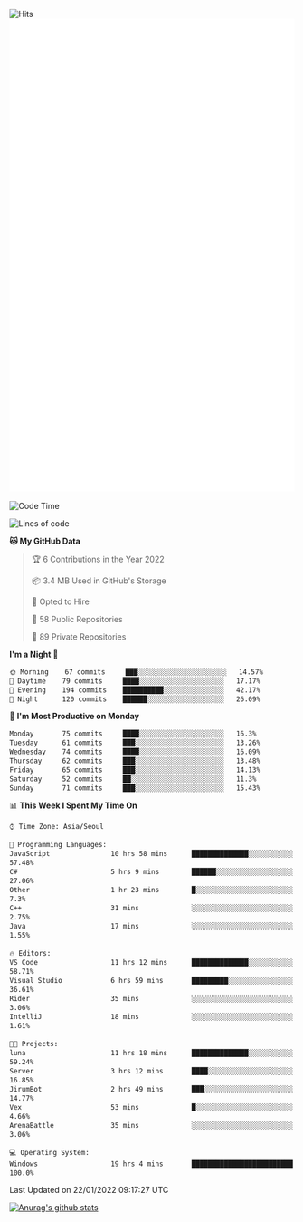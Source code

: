 ![Hits](https://hits.seeyoufarm.com/api/count/incr/badge.svg?url=https%3A%2F%2Fgithub.com%2Fkokose1234&count_bg=%2379C83D&title_bg=%23555555&icon=apple.svg&icon_color=%23E7E7E7&title=hits&edge_flat=false)
<br/>
![Metrics](https://github.com/kokose1234/kokose1234/blob/main/github-metrics.svg)

<!--START_SECTION:waka-->
![Code Time](http://img.shields.io/badge/Code%20Time-383%20hrs%2037%20mins-blue)

![Lines of code](https://img.shields.io/badge/From%20Hello%20World%20I%27ve%20Written-8%20Million%20lines%20of%20code-blue)

**🐱 My GitHub Data** 

> 🏆 6 Contributions in the Year 2022
 > 
> 📦 3.4 MB Used in GitHub's Storage 
 > 
> 💼 Opted to Hire
 > 
> 📜 58 Public Repositories 
 > 
> 🔑 89 Private Repositories  
 > 
**I'm a Night 🦉** 

```text
🌞 Morning    67 commits     ███░░░░░░░░░░░░░░░░░░░░░░   14.57% 
🌆 Daytime    79 commits     ████░░░░░░░░░░░░░░░░░░░░░   17.17% 
🌃 Evening    194 commits    ██████████░░░░░░░░░░░░░░░   42.17% 
🌙 Night      120 commits    ██████░░░░░░░░░░░░░░░░░░░   26.09%

```
📅 **I'm Most Productive on Monday** 

```text
Monday       75 commits     ████░░░░░░░░░░░░░░░░░░░░░   16.3% 
Tuesday      61 commits     ███░░░░░░░░░░░░░░░░░░░░░░   13.26% 
Wednesday    74 commits     ████░░░░░░░░░░░░░░░░░░░░░   16.09% 
Thursday     62 commits     ███░░░░░░░░░░░░░░░░░░░░░░   13.48% 
Friday       65 commits     ███░░░░░░░░░░░░░░░░░░░░░░   14.13% 
Saturday     52 commits     ██░░░░░░░░░░░░░░░░░░░░░░░   11.3% 
Sunday       71 commits     ███░░░░░░░░░░░░░░░░░░░░░░   15.43%

```


📊 **This Week I Spent My Time On** 

```text
⌚︎ Time Zone: Asia/Seoul

💬 Programming Languages: 
JavaScript               10 hrs 58 mins      ██████████████░░░░░░░░░░░   57.48% 
C#                       5 hrs 9 mins        ██████░░░░░░░░░░░░░░░░░░░   27.06% 
Other                    1 hr 23 mins        █░░░░░░░░░░░░░░░░░░░░░░░░   7.3% 
C++                      31 mins             ░░░░░░░░░░░░░░░░░░░░░░░░░   2.75% 
Java                     17 mins             ░░░░░░░░░░░░░░░░░░░░░░░░░   1.55%

🔥 Editors: 
VS Code                  11 hrs 12 mins      ██████████████░░░░░░░░░░░   58.71% 
Visual Studio            6 hrs 59 mins       █████████░░░░░░░░░░░░░░░░   36.61% 
Rider                    35 mins             ░░░░░░░░░░░░░░░░░░░░░░░░░   3.06% 
IntelliJ                 18 mins             ░░░░░░░░░░░░░░░░░░░░░░░░░   1.61%

🐱‍💻 Projects: 
luna                     11 hrs 18 mins      ██████████████░░░░░░░░░░░   59.24% 
Server                   3 hrs 12 mins       ████░░░░░░░░░░░░░░░░░░░░░   16.85% 
JirumBot                 2 hrs 49 mins       ███░░░░░░░░░░░░░░░░░░░░░░   14.77% 
Vex                      53 mins             █░░░░░░░░░░░░░░░░░░░░░░░░   4.66% 
ArenaBattle              35 mins             ░░░░░░░░░░░░░░░░░░░░░░░░░   3.06%

💻 Operating System: 
Windows                  19 hrs 4 mins       █████████████████████████   100.0%

```


 Last Updated on 22/01/2022 09:17:27 UTC
<!--END_SECTION:waka-->

[![Anurag's github stats](https://github-readme-stats.vercel.app/api?username=kokose1234&theme=dracula)](https://github.com/anuraghazra/github-readme-stats)



	
